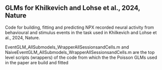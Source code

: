 ## GLMs for Khilkevich and Lohse et al., 2024, Nature

Code for building, fitting and predicting NPX recorded neural activity from behavioural and stimulus events in the task used in Khilkevich and Lohse et al., 2024, Nature.

EventGLM_AllSubmodels_WrapperAllSessionsandCells.m and NaiveEventGLM_AllSubmodels_WrapperAllSessionsandCells.m are the top level scripts (wrappers) of the code from which the the Poisson GLMs used in the paper are build and fitted


